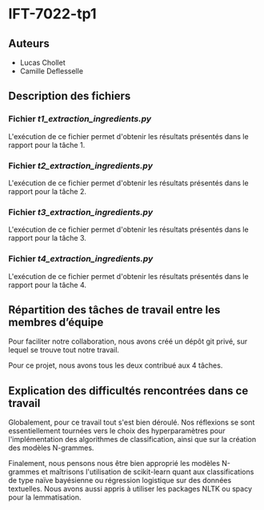 # IFT-7022-tp1

## Auteurs
- Lucas Chollet
- Camille Deflesselle

## Description des fichiers

### Fichier *t1_extraction_ingredients.py*

L'exécution de ce fichier permet d'obtenir les résultats présentés dans le rapport pour la tâche 1.


### Fichier *t2_extraction_ingredients.py*

L'exécution de ce fichier permet d'obtenir les résultats présentés dans le rapport pour la tâche 2.


### Fichier *t3_extraction_ingredients.py*

L'exécution de ce fichier permet d'obtenir les résultats présentés dans le rapport pour la tâche 3.


### Fichier *t4_extraction_ingredients.py*

L'exécution de ce fichier permet d'obtenir les résultats présentés dans le rapport pour la tâche 4.


## Répartition des tâches de travail entre les membres d’équipe
Pour faciliter notre collaboration, nous avons créé un dépôt git privé, sur lequel se trouve tout notre travail.

Pour ce projet, nous avons tous les deux contribué aux 4 tâches.

## Explication des difficultés rencontrées dans ce travail

Globalement, pour ce travail tout s'est bien déroulé. Nos réflexions se sont essentiellement tournées vers le choix des hyperparamètres pour l'implémentation des algorithmes de classification, ainsi que sur la création des modèles N-grammes. 

Finalement, nous pensons nous être bien approprié les modèles N-grammes et maîtrisons l'utilisation de scikit-learn quant aux classifications de type naïve bayésienne ou régression logistique sur des données textuelles. Nous avons aussi appris à utiliser les packages NLTK ou spacy pour la lemmatisation.
